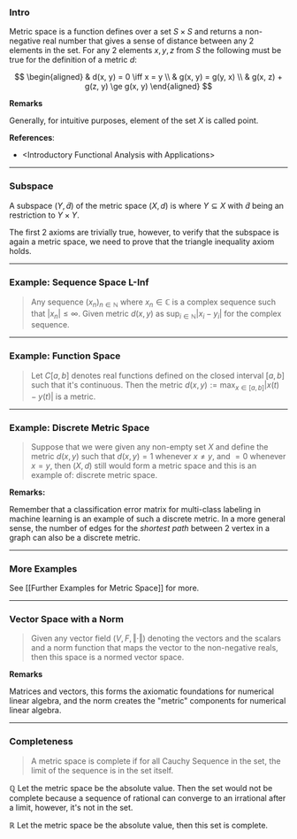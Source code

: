 ### **Intro**

Metric space is a function defines over a set $S\times S$ and returns a non-negative real number that gives a sense of distance between any 2 elements in the set. For any 2 elements $x, y, z$ from $S$ the following must be true for the definition of a metric $d$: 

$$
\begin{aligned}
    & d(x, y) = 0 \iff x = y
    \\
    & g(x, y) = g(y, x)
    \\
    & g(x, z) + g(z, y) \ge g(x, y)
\end{aligned}
$$

**Remarks**

Generally, for intuitive purposes, element of the set $X$ is called point. 

**References**: 
- \<Introductory Functional Analysis with Applications\> 

---
### **Subspace**

A subspace $(Y, \tilde d)$ of the metric space $(X, d)$ is where $Y\subseteq X$ with $\tilde d$ being an restriction to $Y\times Y$. 

The first 2 axioms are trivially true, however, to verify that the subspace is again a metric space, we need to prove that the triangle inequality axiom holds. 

---
### **Example: Sequence Space L-Inf**

> Any sequence $(x_n)_{n\in \mathbb N}$ where $x_n\in \mathbb C$ is a complex sequence such that $|x_n|\le \infty$. Given metric $d(x, y)$ as $\sup_{i\in \mathbb N}|x_i - y_i|$ for the complex sequence. 

---
### **Example: Function Space**

> Let $C[a, b]$ denotes real functions defined on the closed interval $[a, b]$ such that it's continuous. Then the metric $d(x, y) := \max_{x\in [a, b]} |x(t) - y(t)|$ is a metric. 


---
### **Example: Discrete Metric Space**

> Suppose that we were given any non-empty set $X$ and define the metric $d(x, y)$ such that $d(x, y) = 1$ whenever $x \neq y$, and $=0$ whenever $x = y$, then $(X, d)$ still would form a metric space and this is an example of: discrete metric space. 

**Remarks:** 

Remember that a classification error matrix for multi-class labeling in machine learning is an example of such a discrete metric. In a more general sense, the number of edges for the *shortest path* between 2 vertex in a graph can also be a discrete metric. 

---
### **More Examples**

See [[Further Examples for Metric Space]] for more. 

---
### **Vector Space with a Norm**

> Given any vector field $(V, F, \Vert\cdot \Vert)$ denoting the vectors and the scalars and a norm function that maps the vector to the non-negative reals, then this space is a normed vector space. 
>
**Remarks**

Matrices and vectors, this forms the axiomatic foundations for numerical linear algebra, and the norm creates the "metric" components for numerical linear algebra. 

---
### **Completeness**

> A metric space is complete if for all Cauchy Sequence in the set, the limit of the sequence is in the set itself. 

$\mathbb Q$  Let the metric space be the absolute value. Then the set would not be complete because a sequence of rational can converge to an irrational after a limit, however, it's not in the set. 

$\mathbb R$ Let the metric space be the absolute value, then this set is complete. 